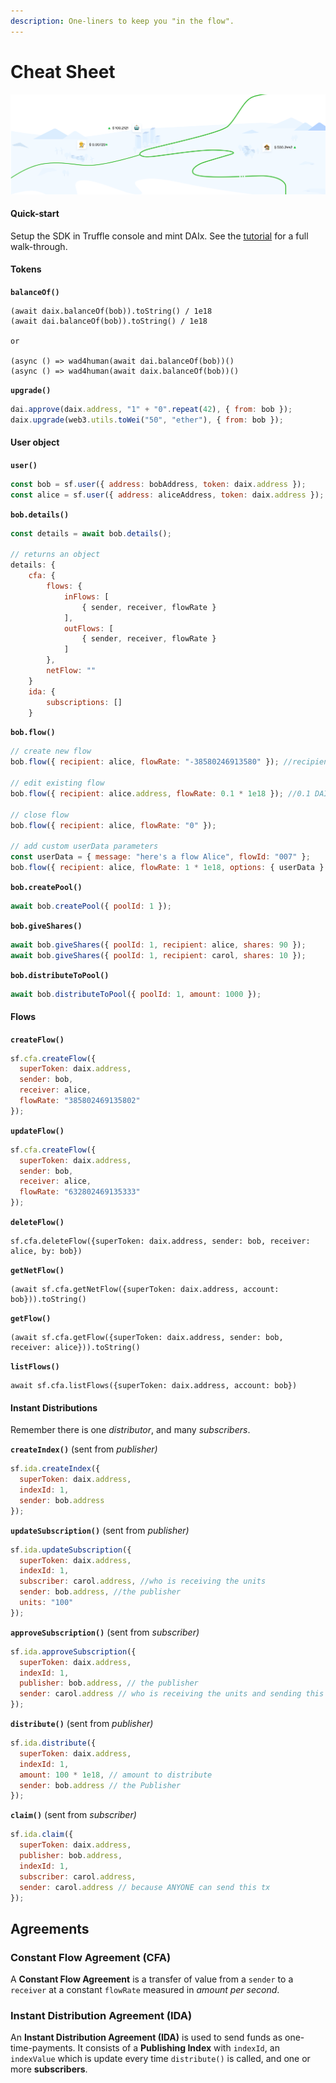```yaml
---
description: One-liners to keep you "in the flow".
---
```


# Cheat Sheet

![](.gitbook/assets/image%20%283%29.png)

#### Quick-start

Setup the SDK in Truffle console and mint DAIx. See the [tutorial](https://github.com/superfluid-finance/superfluid-protocol-docs/tree/c0acd5ac6cab2baecb39b5b01b35daa9f175c468/tutorial/create-a-flow/README.md) for a full walk-through.

#### Tokens

**`balanceOf()`**

```text
(await daix.balanceOf(bob)).toString() / 1e18
(await dai.balanceOf(bob)).toString() / 1e18

or

(async () => wad4human(await dai.balanceOf(bob))()
(async () => wad4human(await daix.balanceOf(bob))()
```

**`upgrade()`**

```javascript
dai.approve(daix.address, "1" + "0".repeat(42), { from: bob });
daix.upgrade(web3.utils.toWei("50", "ether"), { from: bob });
```

#### User object

**`user()`**

```javascript
const bob = sf.user({ address: bobAddress, token: daix.address });
const alice = sf.user({ address: aliceAddress, token: daix.address });
```

**`bob.details()`**

```javascript
const details = await bob.details();

// returns an object
details: {
    cfa: {
        flows: {
            inFlows: [
                { sender, receiver, flowRate }
            ],
            outFlows: [
                { sender, receiver, flowRate }
            ]
        },
        netFlow: ""
    }
    ida: {
        subscriptions: []
    }
```

**`bob.flow()`**

```javascript
// create new flow
bob.flow({ recipient: alice, flowRate: "-38580246913580" }); //recipient can be user object or address

// edit existing flow
bob.flow({ recipient: alice.address, flowRate: 0.1 * 1e18 }); //0.1 DAI per second with 18 decimals.

// close flow
bob.flow({ recipient: alice, flowRate: "0" });

// add custom userData parameters
const userData = { message: "here's a flow Alice", flowId: "007" };
bob.flow({ recipient: alice, flowRate: 1 * 1e18, options: { userData } });
```

**`bob.createPool()`**

```javascript
await bob.createPool({ poolId: 1 });
```

**`bob.giveShares()`**

```javascript
await bob.giveShares({ poolId: 1, recipient: alice, shares: 90 });
await bob.giveShares({ poolId: 1, recipient: carol, shares: 10 });
```

**`bob.distributeToPool()`**

```javascript
await bob.distributeToPool({ poolId: 1, amount: 1000 });
```

#### Flows

**`createFlow()`**

```javascript
sf.cfa.createFlow({
  superToken: daix.address,
  sender: bob,
  receiver: alice,
  flowRate: "385802469135802"
});
```

**`updateFlow()`**

```javascript
sf.cfa.createFlow({
  superToken: daix.address,
  sender: bob,
  receiver: alice,
  flowRate: "632802469135333"
});
```

**`deleteFlow()`**

```text
sf.cfa.deleteFlow({superToken: daix.address, sender: bob, receiver: alice, by: bob})
```

**`getNetFlow()`**

```text
(await sf.cfa.getNetFlow({superToken: daix.address, account: bob})).toString()
```

**`getFlow()`**

```text
(await sf.cfa.getFlow({superToken: daix.address, sender: bob, receiver: alice})).toString()
```

**`listFlows()`**

```text
await sf.cfa.listFlows({superToken: daix.address, account: bob})
```

#### Instant Distributions

Remember there is one _distributor_, and many _subscribers_.

**`createIndex()`** \(sent from _publisher\)_

```javascript
sf.ida.createIndex({
  superToken: daix.address,
  indexId: 1,
  sender: bob.address
});
```

**`updateSubscription()`** \(sent from _publisher\)_

```javascript
sf.ida.updateSubscription({
  superToken: daix.address,
  indexId: 1,
  subscriber: carol.address, //who is receiving the units
  sender: bob.address, //the publisher
  units: "100"
});
```

**`approveSubscription()`** \(sent from _subscriber\)_

```javascript
sf.ida.approveSubscription({
  superToken: daix.address,
  indexId: 1,
  publisher: bob.address, // the publisher
  sender: carol.address // who is receiving the units and sending this tx
});
```

**`distribute()`** \(sent from _publisher\)_

```javascript
sf.ida.distribute({
  superToken: daix.address,
  indexId: 1,
  amount: 100 * 1e18, // amount to distribute
  sender: bob.address // the Publisher
});
```

**`claim()`** \(sent from _subscriber\)_

```javascript
sf.ida.claim({
  superToken: daix.address,
  publisher: bob.address,
  indexId: 1,
  subscriber: carol.address,
  sender: carol.address // because ANYONE can send this tx
});
```

## Agreements

### Constant Flow Agreement \(CFA\)

A **Constant Flow Agreement** is a transfer of value from a `sender` to a `receiver` at a constant `flowRate` measured in _amount per second_.

### Instant Distribution Agreement \(IDA\)

An **Instant Distribution Agreement \(IDA\)** is used to send funds as one-time-payments. It consists of a **Publishing Index** with `indexId`, an `indexValue` which is update every time `distribute()` is called, and one or more **subscribers**.

